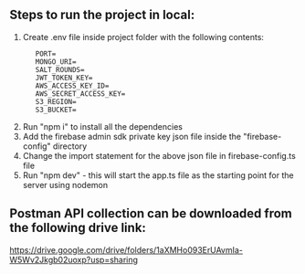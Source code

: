 ## Steps to run the project in local:

1. Create .env file inside project folder with the following contents:
   ```
      PORT=
      MONGO_URI=
      SALT_ROUNDS=
      JWT_TOKEN_KEY=
      AWS_ACCESS_KEY_ID=
      AWS_SECRET_ACCESS_KEY=
      S3_REGION=
      S3_BUCKET= 
2. Run "npm i" to install all the dependencies
3. Add the firebase admin sdk private key json file inside the "firebase-config" directory
4. Change the import statement for the above json file in firebase-config.ts file
5. Run "npm dev" - this will start the app.ts file as the starting point for the server using nodemon


## Postman API collection can be downloaded from the following drive link:
https://drive.google.com/drive/folders/1aXMHo093ErUAvmIa-W5Wv2Jkgb02uoxp?usp=sharing
